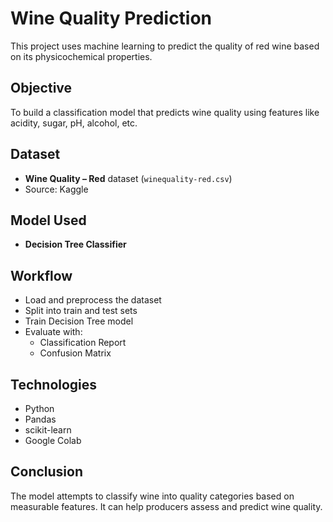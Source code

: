 #  Wine Quality Prediction

This project uses machine learning to predict the quality of red wine based on its physicochemical properties.

## Objective

To build a classification model that predicts wine quality using features like acidity, sugar, pH, alcohol, etc.

##  Dataset

- **Wine Quality – Red** dataset (`winequality-red.csv`)
- Source: Kaggle

##  Model Used

- **Decision Tree Classifier**

## Workflow

- Load and preprocess the dataset
- Split into train and test sets
- Train Decision Tree model
- Evaluate with:
  - Classification Report
  - Confusion Matrix

##  Technologies

- Python
- Pandas
- scikit-learn
- Google Colab

##  Conclusion

The model attempts to classify wine into quality categories based on measurable features. It can help producers assess and predict wine quality.

